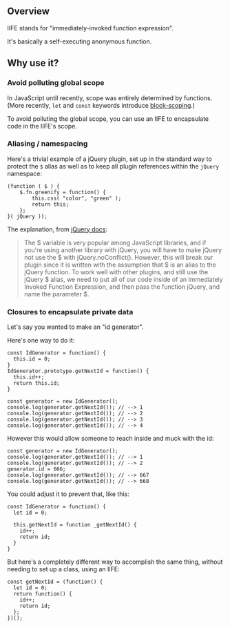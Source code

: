 ## Overview

IIFE stands for "immediately-invoked function expression". 

It's basically a self-executing anonymous function.

## Why use it?

### Avoid polluting global scope

In JavaScript until recently, scope was entirely determined by functions. (More recently, `let` and `const` keywords introduce [block-scoping](https://developer.mozilla.org/en-US/docs/Web/JavaScript/Reference/Statements/let#Scoping_rules_2).)

To avoid polluting the global scope, you can use an IIFE to encapsulate code in the IIFE's scope.
  
### Aliasing / namespacing

Here's a trivial example of a jQuery plugin, set up in the standard way to protect the `$` alias as well as to keep all plugin references within the `jQuery` namespace:

```
(function ( $ ) {
    $.fn.greenify = function() {
        this.css( "color", "green" );
        return this;
    };
}( jQuery ));
```

The explanation, from [jQuery docs](https://learn.jquery.com/plugins/basic-plugin-creation/):

> The $ variable is very popular among JavaScript libraries, and if you're using another library with jQuery, you will have to make jQuery not use the $ with jQuery.noConflict(). However, this will break our plugin since it is written with the assumption that $ is an alias to the jQuery function. To work well with other plugins, and still use the jQuery $ alias, we need to put all of our code inside of an Immediately Invoked Function Expression, and then pass the function jQuery, and name the parameter $.

### Closures to encapsulate private data

Let's say you wanted to make an "id generator".

Here's one way to do it:

```
const IdGenerator = function() {
  this.id = 0;
}
IdGenerator.prototype.getNextId = function() {
  this.id++;
  return this.id;
}

const generator = new IdGenerator();
console.log(generator.getNextId()); // --> 1
console.log(generator.getNextId()); // --> 2
console.log(generator.getNextId()); // --> 3
console.log(generator.getNextId()); // --> 4
```

However this would allow someone to reach inside and muck with the id:

```
const generator = new IdGenerator();
console.log(generator.getNextId()); // --> 1
console.log(generator.getNextId()); // --> 2
generator.id = 666;
console.log(generator.getNextId()); // --> 667
console.log(generator.getNextId()); // --> 668
```

You could adjust it to prevent that, like this:

```
const IdGenerator = function() {
  let id = 0;

  this.getNextId = function _getNextId() {
    id++;
    return id;    
  }
}
```

But here's a completely different way to accomplish the same thing, without needing to set up a class, using an IIFE:

```
const getNextId = (function() {
  let id = 0;
  return function() {
    id++;
    return id;
  };
})();
```


